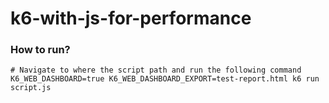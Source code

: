# k6-with-js-for-performance

### How to run?

```
# Navigate to where the script path and run the following command
K6_WEB_DASHBOARD=true K6_WEB_DASHBOARD_EXPORT=test-report.html k6 run script.js
```
